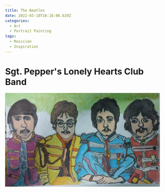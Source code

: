 ```yaml
---
title: The Beatles
date: 2022-03-18T16:16:06.620Z
categories:
  - Art
  - Portrait Painting
tags:
  - Musician
  - Inspiration
---
```


# Sgt. Pepper's Lonely Hearts Club Band

![](/assets/img/whatsapp-image-2022-03-18-at-21.40.09.jpeg)
